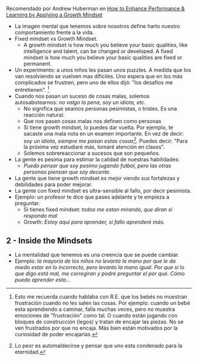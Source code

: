 
Recomendado por Andrew Huberman  en [How to Enhance Performance & Learning by Applying a Growth Mindset ](https://www.youtube.com/watch?v=aQDOU3hPci0&t=447s)

- La imagen mental que tenemos sobre nosotros define harto nuestro comportamiento frente a la vida.
- Fixed mindset vs Growth Mindset.
	- A growth mindset is how much you believe your basic qualities, like intelligence and talent, can be changed or developed. A fixed mindset is how much you believe your basic qualities are fixed or permanent.
- Un experimento: a unos niños les pasan unos puzzles. A medida que los van resolviendo se vuelven mas díficiles. Uno espera que en los más complicados se frustren, pero uno de ellos dijó: "los desafíos me entretienen". [^1]
- Cuando nos pasan un suceso de cosas malas, solemos autosabotearnos: *no valgo la pena, soy un idiota, etc*.
	- No significa que seamos personas pesimistas, o tristes. Es una reacción natural.
	- Que nos pasen cosas malas nos definen como personas
	- Si tiene growth mindset, lo puedes dar vuelta. Por ejemplo, te sacaste una mala nota en un examen importante. En vez de decir: *soy un idiota*, *siempre me pasan estas cosas*[^2]. Puedes decir: "Para la próxima vez estudiaré más, tomaré atención en clases".
	- Solemos sobrereaccionar a sucesos que son pequeños.
- La gente es pesima para estimar la calidad de nuestras habilidades:
	- *Puedo pensar que soy pesimo jugando futbol, pero las otras personas piensan que soy decente.*
- La gente que tiene growth mindset es mejor viendo sus fortalezas y debilidades para poder mejorar.
- La gente con fixed mindset es ultra-sensible al fallo, por decir pesimista.
- Ejemplo: un profesor te dice que pases adelante y te empieza a preguntar.
	- Si tienes fixed mindset: *todos me estan mirando, que diran si respondo mal*
	- Growth: *Estoy aquí para aprender, si fallo aprenderé más.*



## 2 - Inside the Mindsets
- La mentalidad que tenemos es una creencia que se puede cambiar.
- Ejemplo: *la mayoria de los niños no levanta la mano por que le da miedo estar en lo incorrecto, pero levanto la mano igual. Por que si lo que digo está mal, me corregiran y podré preguntar el por qué. Cómo puedo aprender esto...*

[^1]: Esto me recuerda cuando hablaba con R.E.  que los bebés no muestran frustración cuando no les salen las cosas. Por ejemplo: cuando un bebé esta aprendiendo a caminar, falla muchas veces, pero no muestra emociones de "frustración" como tal.  O cuando están jugando con bloques de construcción (legos) y tratan de encajar las piezas. No se ven frustrados por que no encaja. Más bien están motivados por la curiosidad de poder encajarlas.
[^2]: Lo peor es automaldecirse y pensar que uno esta condenado para la eternidad.